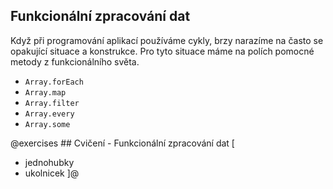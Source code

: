 ## Funkcionální zpracování dat

Když při programování aplikací používáme cykly, brzy narazíme na často se opakující situace a konstrukce. Pro tyto situace máme na polích pomocné metody z funkcionálního světa.

- `Array.forEach`
- `Array.map`
- `Array.filter`
- `Array.every`
- `Array.some`

@exercises ## Cvičení - Funkcionální zpracování dat [

- jednohubky
- ukolnicek
  ]@
